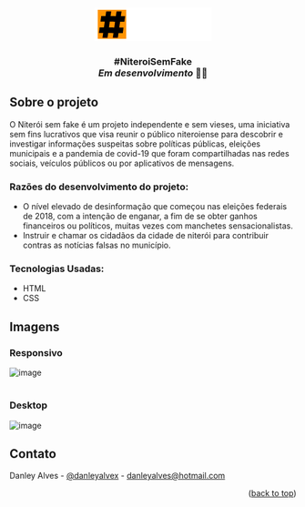 
<!-- PROJECT LOGO -->
<div align="center">
  <a href="https://danleyalvex.github.io/niteroi-sem-fake/index.html" target="_blank">
    <img src="img/logo-niteroi1.png" alt="Logo">
  </a>
  <h3 align="center">#NiteroiSemFake<br> <em>Em desenvolvimento</em> 👷‍♂️</h3>
</div>


<!-- ABOUT THE PROJECT -->
## Sobre o projeto
O Niterói sem fake é um projeto independente e sem vieses, uma iniciativa sem fins lucrativos que visa reunir o público niteroiense para descobrir e investigar informações suspeitas sobre políticas públicas, eleições municipais e a pandemia de covid-19 que foram compartilhadas nas redes sociais, veículos públicos ou por aplicativos de mensagens.

### Razões do desenvolvimento do projeto:
* O nível elevado de desinformação que começou nas eleições federais de 2018, com a intenção de enganar, a fim de se obter ganhos financeiros ou políticos, muitas vezes com manchetes sensacionalistas.
* Instruir e chamar os cidadãos da cidade de niterói para contribuir contras as notícias falsas no município.


### Tecnologias Usadas:


* HTML
* CSS

<!-- Imagens -->
## Imagens
### Responsivo
![image](https://user-images.githubusercontent.com/85087531/173720427-6dea0568-1b6a-48b7-9eef-f58929a2fc0f.png)
#
### Desktop
![image](https://user-images.githubusercontent.com/85087531/173720291-a9b3f87b-a7ae-4939-8463-d05e0c716120.png)


<!-- CONTACT -->
## Contato

Danley Alves - [@danleyalvex](https://instagram.com/danpistudio) - danleyalves@hotmail.com

<p align="right">(<a href="#top">back to top</a>)</p>
